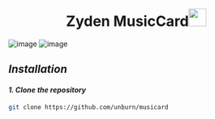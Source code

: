 <h1 align="center">Zyden MusicCard<img src="https://media.giphy.com/media/hvRJCLFzcasrR4ia7z/giphy.gif" width="35"></h1>

![image](https://github.com/Pappu100code/zydenmusiccard/assets/120780563/c286beda-7b5a-417b-bce7-d5f2a2fe79dd)
![image](https://github.com/Pappu100code/zydenmusiccard/assets/120780563/30e1ce9e-441d-48eb-9328-4736d009fa45)

## ___Installation___
#### ___1. Clone the repository___
```bash
git clone https://github.com/unburn/musicard
```
